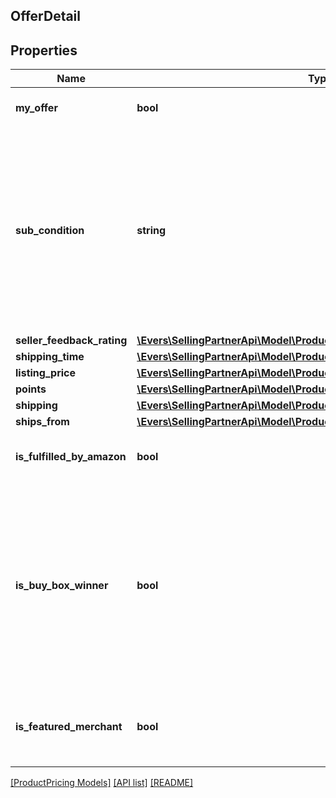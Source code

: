 ## OfferDetail

## Properties

Name | Type | Description | Notes
------------ | ------------- | ------------- | -------------
**my_offer** | **bool** | When true, this is the seller&#39;s offer. | [optional]
**sub_condition** | **string** | The subcondition of the item. Subcondition values: New, Mint, Very Good, Good, Acceptable, Poor, Club, OEM, Warranty, Refurbished Warranty, Refurbished, Open Box, or Other. |
**seller_feedback_rating** | [**\Evers\SellingPartnerApi\Model\ProductPricing\SellerFeedbackType**](SellerFeedbackType.md) |  | [optional]
**shipping_time** | [**\Evers\SellingPartnerApi\Model\ProductPricing\DetailedShippingTimeType**](DetailedShippingTimeType.md) |  |
**listing_price** | [**\Evers\SellingPartnerApi\Model\ProductPricing\MoneyType**](MoneyType.md) |  |
**points** | [**\Evers\SellingPartnerApi\Model\ProductPricing\Points**](Points.md) |  | [optional]
**shipping** | [**\Evers\SellingPartnerApi\Model\ProductPricing\MoneyType**](MoneyType.md) |  |
**ships_from** | [**\Evers\SellingPartnerApi\Model\ProductPricing\ShipsFromType**](ShipsFromType.md) |  | [optional]
**is_fulfilled_by_amazon** | **bool** | When true, the offer is fulfilled by Amazon. |
**is_buy_box_winner** | **bool** | When true, the offer is currently in the Buy Box. There can be up to two Buy Box winners at any time per ASIN, one that is eligible for Prime and one that is not eligible for Prime. | [optional]
**is_featured_merchant** | **bool** | When true, the seller of the item is eligible to win the Buy Box. | [optional]

[[ProductPricing Models]](../) [[API list]](../../Api) [[README]](../../../README.md)
